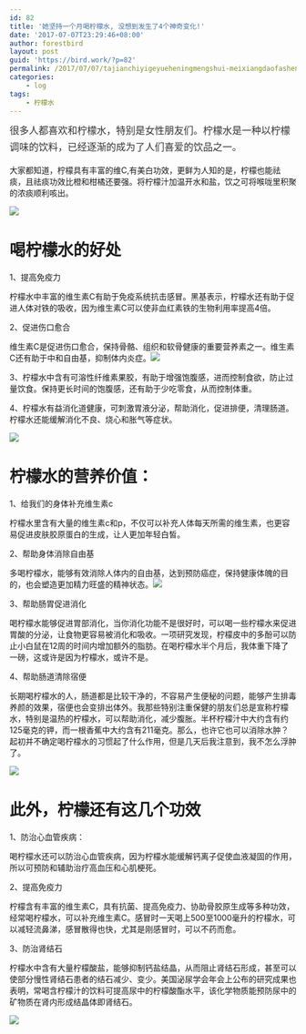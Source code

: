 ```yaml
---
id: 82
title: '她坚持一个月喝柠檬水, 没想到发生了4个神奇变化!'
date: '2017-07-07T23:29:46+08:00'
author: forestbird
layout: post
guid: 'https://bird.work/?p=82'
permalink: /2017/07/07/tajianchiyigeyueheningmengshui-meixiangdaofashengle4geshenqibianhua/
categories:
    - log
tags:
    - 柠檬水
---
```


 <span style="color: rgb(51, 51, 51); font-family: 'Microsoft Yahei'; font-size: 17px; line-height: 28.9px; text-indent: 28px;">很多人都喜欢和柠檬水，特别是女性朋友们。柠檬水是一种以柠檬调味的饮料，已经逐渐的成为了人们喜爱的饮品之一。</span>

大家都知道，柠檬具有丰富的维C,有美白功效，更鲜为人知的是，柠檬也能祛痰，且祛痰功效比橙和柑橘还要强。将柠檬汁加温开水和盐，饮之可将喉咙里积聚的浓痰顺利咳出。

![](http://www.zhaoweifeng.cn/blog/upload/201707071530056028.jpeg)

# 喝柠檬水的好处

1、提高免疫力

柠檬水中丰富的维生素C有助于免疫系统抗击感冒。黑基表示，柠檬水还有助于促进人体对铁的吸收，因为维生素C可以使非血红素铁的生物利用率提高4倍。

2、促进伤口愈合

维生素C是促进伤口愈合，保持骨骼、组织和软骨健康的重要营养素之一。维生素C还有助于中和自由基，抑制体内炎症。![](http://www.zhaoweifeng.cn/blog/upload/201707071530180353.png)

3、柠檬水中含有可溶性纤维素果胶，有助于增强饱腹感，进而控制食欲，防止过量饮食。保持更长时间的饱腹感，还有助于少吃零食，从而控制体重。

4、柠檬水有益消化道健康，可刺激胃液分泌，帮助消化，促进排便，清理肠道。柠檬水还能缓解消化不良、烧心和胀气等症状。

![](http://www.zhaoweifeng.cn/blog/upload/201707071530182513.jpeg)

# 柠檬水的营养价值：

1、给我们的身体补充维生素c

柠檬水里含有大量的维生素c和p，不仅可以补充人体每天所需的维生素，也更容易促进皮肤胶原蛋白的生成，让人更加年轻白皙。

2、帮助身体消除自由基

多喝柠檬水，能够有效消除人体内的自由基，达到预防癌症，保持健康体魄的目的，也会塑造更加精力旺盛的精神状态。![](http://www.zhaoweifeng.cn/blog/upload/201707071530186118.png)

3、帮助肠胃促进消化

喝柠檬水能够促进胃部消化，当你消化功能不是很好时，可以喝一些柠檬水来促进胃酸的分泌，让食物更容易被消化和吸收。一项研究发现，柠檬皮中的多酚可以防止小白鼠在12周的时间内增加额外的脂肪。在喝柠檬水半个月后，我体重下降了一磅，这或许是因为柠檬水，或许不是。

4、帮助肠道清除宿便

长期喝柠檬水的人，肠道都是比较干净的，不容易产生便秘的问题，能够产生排毒养颜的效果，宿便也会变排出体外。我那些特别注重保健的朋友们总是宣称柠檬水，特别是温热的柠檬水，可以帮助消化，减少腹胀。半杯柠檬汁中大约含有约125毫克的钾，而一根香蕉中大约含有211毫克。那么，也许它也可以消除水肿？起初并不确定喝柠檬水的习惯起了什么作用，但是几天后我注意到，我不怎么浮肿了。

![](http://www.zhaoweifeng.cn/blog/upload/201707071530186560.png)

# 此外，柠檬还有这几个功效

1、防治心血管疾病：

喝柠檬水还可以防治心血管疾病，因为柠檬水能缓解钙离子促使血液凝固的作用，所以可预防和辅助治疗高血压和心肌梗死。

2、提高免疫力

柠檬含有丰富的维生素C，具有抗菌、提高免疫力、协助骨胶原生成等多种功效，经常喝柠檬水，可以补充维生素C。感冒时一天喝上500至1000毫升的柠檬水，可以减轻流鼻涕，感冒散得也快，尤其是刚感冒时，可以不药而愈。

3、防治肾结石

柠檬水中含有大量柠檬酸盐，能够抑制钙盐结晶，从而阻止肾结石形成，甚至可以使部分慢性肾结石患者的结石减少、变少。美国泌尿学会年会上公布的研究成果也表明，常喝含柠檬汁的饮料可提高尿中的柠檬酸酯水平，该化学物质能预防尿中的矿物质在肾内形成结晶体即肾结石。

![](http://www.zhaoweifeng.cn/blog/upload/201707071530180751.png)